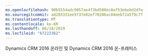 ```yaml
---
ms.openlocfilehash: 90b5554adc9057ae4f3bd500ec0af53ebebd2dfe
ms.sourcegitcommit: ad203331ee9737e82ef70206ac04eeb72a5f9c7f
ms.translationtype: MT
ms.contentlocale: ko-KR
ms.lasthandoff: 06/18/2019
ms.locfileid: "67222362"
---
```

Dynamics CRM 2016 온라인 및 Dynamics CRM 2016 온-프레미스